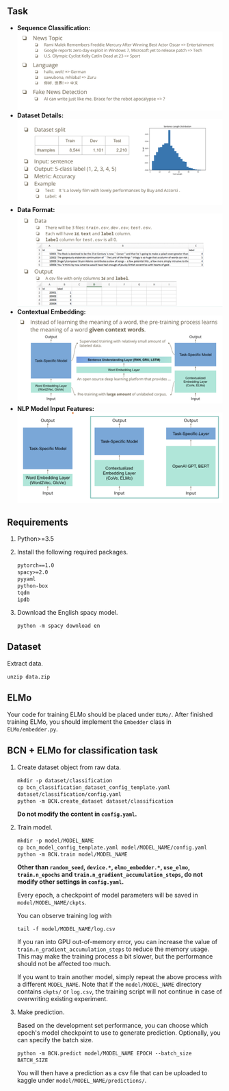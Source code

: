 ## Task

- **Sequence Classification:**
![](./image/task1.png)
- **Dataset Details:**
![](./image/task2.png)
- **Data Format:**
![](./image/task3.png)
- **Contextual Embedding:**
![](./image/task4.png)
- **NLP Model Input Features:**
![](./image/task5.png)

## Requirements
1. Python>=3.5

2. Install the following required packages.
    ```
    pytorch==1.0
    spacy>=2.0
    pyyaml
    python-box
    tqdm
    ipdb
    ```

3. Download the English spacy model.
    ```
    python -m spacy download en
    ```

## Dataset
Extract data.
```
unzip data.zip
```

## ELMo
Your code for training ELMo should be placed under `ELMo/`. After finished training 
ELMo, you should implement the `Embedder` class in `ELMo/embedder.py`.

## BCN + ELMo for classification task
1. Create dataset object from raw data.
    ```
    mkdir -p dataset/classification
    cp bcn_classification_dataset_config_template.yaml dataset/classification/config.yaml
    python -m BCN.create_dataset dataset/classification
    ```
    **Do not modify the content in `config.yaml`.**

2. Train model.
    ```
    mkdir -p model/MODEL_NAME
    cp bcn_model_config_template.yaml model/MODEL_NAME/config.yaml
    python -m BCN.train model/MODEL_NAME
    ```
    **Other than `random_seed`, `device.*`, `elmo_embedder.*`, `use_elmo`,
    `train.n_epochs` and `train.n_gradient_accumulation_steps`, do not modify other
    settings in `config.yaml`.**

    Every epoch, a checkpoint of model parameters will be saved in
    `model/MODEL_NAME/ckpts`.

    You can observe training log with
    ```
    tail -f model/MODEL_NAME/log.csv
    ```

    If you ran into GPU out-of-memory error, you can increase the value of
    `train.n_gradient_accumulation_steps` to reduce the memory usage. This may make the
    training process a bit slower, but the performance should not be affected too much.

    If you want to train another model, simply repeat the above process with a different
    `MODEL_NAME`. Note that if the `model/MODEL_NAME` directory contains `ckpts/` or
    `log.csv`, the training script will not continue in case of overwriting existing
    experiment. 

3. Make prediction.

    Based on the development set performance, you can choose which epoch's model
    checkpoint to use to generate prediction. Optionally, you can specify the batch size.
    ```
    python -m BCN.predict model/MODEL_NAME EPOCH --batch_size BATCH_SIZE
    ```
    You will then have a prediction as a csv file that can be uploaded to kaggle under
    `model/MODEL_NAME/predictions/`.
